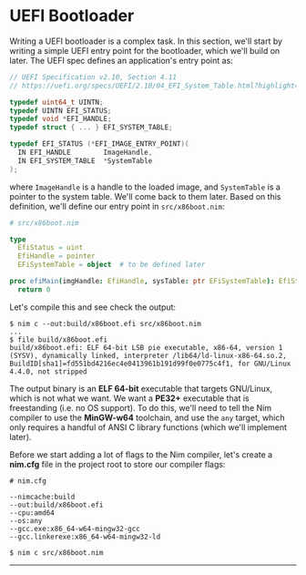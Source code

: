 # UEFI Bootloader

Writing a UEFI bootloader is a complex task. In this section, we'll start by writing a simple UEFI entry point for the bootloader, which we'll build on later. The UEFI spec defines an application's entry point as:

```c
// UEFI Specification v2.10, Section 4.11
// https://uefi.org/specs/UEFI/2.10/04_EFI_System_Table.html?highlight=efi_system_table#efi-image-entry-point

typedef uint64_t UINTN;
typedef UINTN EFI_STATUS;
typedef void *EFI_HANDLE;
typedef struct { ... } EFI_SYSTEM_TABLE;

typedef EFI_STATUS (*EFI_IMAGE_ENTRY_POINT)(
  IN EFI_HANDLE        ImageHandle,
  IN EFI_SYSTEM_TABLE  *SystemTable
);
```

where `ImageHandle` is a handle to the loaded image, and `SystemTable` is a pointer to the system table. We'll come back to them later. Based on this definition, we'll define our entry point in `src/x86boot.nim`:

```nim
# src/x86boot.nim

type
  EfiStatus = uint
  EfiHandle = pointer
  EFiSystemTable = object  # to be defined later

proc efiMain(imgHandle: EfiHandle, sysTable: ptr EFiSystemTable): EfiStatus {.exportc.} =
  return 0
```

Let's compile this and see check the output:

```sh-session
$ nim c --out:build/x86boot.efi src/x86boot.nim
...
$ file build/x86boot.efi
build/x86boot.efi: ELF 64-bit LSB pie executable, x86-64, version 1 (SYSV), dynamically linked, interpreter /lib64/ld-linux-x86-64.so.2, BuildID[sha1]=fd551bd4216ec4e0413961b191d99f0e0775c4f1, for GNU/Linux 4.4.0, not stripped
```

The output binary is an **ELF 64-bit** executable that targets GNU/Linux, which is not what we want. We want a **PE32+** executable that is freestanding (i.e. no OS support). To do this, we'll need to tell the Nim compiler to use the **MinGW-w64** toolchain, and use the `any` target, which only requires a handful of ANSI C library functions (which we'll implement later).

Before we start adding a lot of flags to the Nim compiler, let's create a **nim.cfg** file in the project root to store our compiler flags:

```properties
# nim.cfg

--nimcache:build
--out:build/x86boot.efi
--cpu:amd64
--os:any
--gcc.exe:x86_64-w64-mingw32-gcc
--gcc.linkerexe:x86_64-w64-mingw32-ld
```

```sh-session
$ nim c src/x86boot.nim
```

---
<CommentService />
